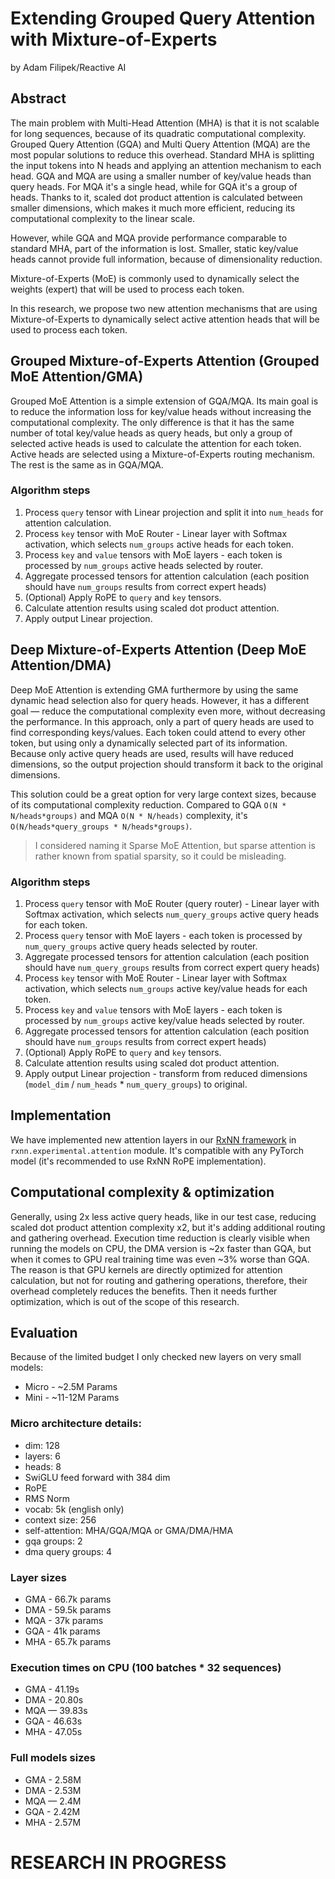 # Extending Grouped Query Attention with Mixture-of-Experts
by Adam Filipek/Reactive AI
## Abstract
The main problem with Multi-Head Attention (MHA) is that it is not scalable for long sequences, because of its quadratic computational
complexity. Grouped Query Attention (GQA) and Multi Query Attention (MQA) are the most popular solutions to reduce this overhead.
Standard MHA is splitting the input tokens into N heads and applying an attention mechanism to each head. GQA and MQA are using
a smaller number of key/value heads than query heads. For MQA it's a single head, while for GQA it's a group of heads. Thanks
to it, scaled dot product attention is calculated between smaller dimensions, which makes it much more efficient, reducing its
computational complexity to the linear scale.

However, while GQA and MQA provide performance comparable to standard MHA, part of the information is lost. Smaller, static
key/value heads cannot provide full information, because of dimensionality reduction.

Mixture-of-Experts (MoE) is commonly used to dynamically select the weights (expert) that will be used to process each token.

In this research, we propose two new attention mechanisms that are using Mixture-of-Experts to dynamically select active
attention heads that will be used to process each token.

## Grouped Mixture-of-Experts Attention (Grouped MoE Attention/GMA)
Grouped MoE Attention is a simple extension of GQA/MQA. Its main goal is to reduce the information loss for key/value heads
without increasing the computational complexity. The only difference is that it has the same number of total key/value heads
as query heads, but only a group of selected active heads is used to calculate the attention for each token. Active heads are
selected using a Mixture-of-Experts routing mechanism. The rest is the same as in GQA/MQA.

### Algorithm steps
1. Process `query` tensor with Linear projection and split it into `num_heads` for attention calculation.
2. Process `key` tensor with MoE Router - Linear layer with Softmax activation, which selects `num_groups` active heads for each token.
3. Process `key` and `value` tensors with MoE layers - each token is processed by `num_groups` active heads selected by router.
4. Aggregate processed tensors for attention calculation (each position should have `num_groups` results from correct expert heads)
5. (Optional) Apply RoPE to `query` and `key` tensors.
6. Calculate attention results using scaled dot product attention.
7. Apply output Linear projection.

## Deep Mixture-of-Experts Attention (Deep MoE Attention/DMA)
Deep MoE Attention is extending GMA furthermore by using the same dynamic head selection also for query heads. However, it has
a different goal — reduce the computational complexity even more, without decreasing the performance. In this approach, only a
part of query heads are used to find corresponding keys/values. Each token could attend to every other token, but using only a
dynamically selected part of its information. Because only active query heads are used, results will have reduced dimensions,
so the output projection should transform it back to the original dimensions.

This solution could be a great option for very large context sizes, because of its computational complexity reduction. Compared
to GQA `O(N * N/heads*groups)` and MQA `O(N * N/heads)` complexity, it's `O(N/heads*query_groups * N/heads*groups)`.

> I considered naming it Sparse MoE Attention, but sparse attention is rather known from spatial sparsity, so it could be misleading.

### Algorithm steps
1. Process `query` tensor with MoE Router (query router) - Linear layer with Softmax activation, which selects `num_query_groups` active query heads for each token.
2. Process `query` tensor with MoE layers - each token is processed by `num_query_groups` active query heads selected by router.
3. Aggregate processed tensors for attention calculation (each position should have `num_query_groups` results from correct expert query heads)
4. Process `key` tensor with MoE Router - Linear layer with Softmax activation, which selects `num_groups` active key/value heads for each token.
5. Process `key` and `value` tensors with MoE layers - each token is processed by `num_groups` active key/value heads selected by router.
6. Aggregate processed tensors for attention calculation (each position should have `num_groups` results from correct expert heads)
7. (Optional) Apply RoPE to `query` and `key` tensors.
8. Calculate attention results using scaled dot product attention.
9. Apply output Linear projection - transform from reduced dimensions (`model_dim` / `num_heads` * `num_query_groups`) to original.

## Implementation
We have implemented new attention layers in our [RxNN framework](https://github.com/RxAI-dev/RxNN) in `rxnn.experimental.attention`
module. It's compatible with any PyTorch model (it's recommended to use RxNN RoPE implementation).

## Computational complexity & optimization
Generally, using 2x less active query heads, like in our test case, reducing scaled dot product attention complexity x2, but it's
adding additional routing and gathering overhead. Execution time reduction is clearly visible when running the models on CPU, the DMA
version is ~2x faster than GQA, but when it comes to GPU real training time was even ~3% worse than GQA. The reason is that GPU kernels
are directly optimized for attention calculation, but not for routing and gathering operations, therefore, their overhead completely
reduces the benefits. Then it needs further optimization, which is out of the scope of this research.

## Evaluation
Because of the limited budget I only checked new layers on very small models:
- Micro - ~2.5M Params
- Mini - ~11-12M Params

### Micro architecture details:
- dim: 128
- layers: 6
- heads: 8
- SwiGLU feed forward with 384 dim
- RoPE
- RMS Norm
- vocab: 5k (english only)
- context size: 256
- self-attention: MHA/GQA/MQA or GMA/DMA/HMA
- gqa groups: 2
- dma query groups: 4

### Layer sizes
- GMA - 66.7k params
- DMA - 59.5k params
- MQA - 37k params
- GQA - 41k params
- MHA - 65.7k params

### Execution times on CPU (100 batches * 32 sequences)
- GMA - 41.19s
- DMA - 20.80s
- MQA — 39.83s
- GQA - 46.63s
- MHA - 47.05s

### Full models sizes
- GMA - 2.58M
- DMA - 2.53M
- MQA — 2.4M
- GQA - 2.42M
- MHA - 2.57M

# RESEARCH IN PROGRESS